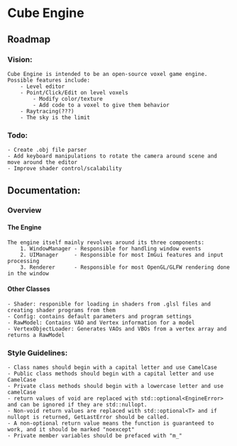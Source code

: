 # Cube Engine

## Roadmap
### Vision:
	Cube Engine is intended to be an open-source voxel game engine. Possible features include:
		- Level editor
		- Point/Click/Edit on level voxels
			- Modify color/texture
			- Add code to a voxel to give them behavior
		- Raytracing(???)
		- The sky is the limit
### Todo:
	- Create .obj file parser
	- Add keyboard manipulations to rotate the camera around scene and move around the editor
	- Improve shader control/scalability
## Documentation:
### Overview
#### The Engine
	The engine itself mainly revolves around its three components:
		1. WindowManager - Responsible for handling window events
		2. UIManager	 - Responsible for most ImGui features and input processing
		3. Renderer		 - Responsible for most OpenGL/GLFW rendering done in the window
#### Other Classes
	- Shader: responible for loading in shaders from .glsl files and creating shader programs from them
	- Config: contains default parameters and program settings
	- RawModel: Contains VAO and Vertex information for a model
	- VertexObjectLoader: Generates VAOs and VBOs from a vertex array and returns a RawModel
### Style Guidelines:
	- Class names should begin with a capital letter and use CamelCase
	- Public class methods should begin with a capital letter and use CamelCase
	- Private class methods should begin with a lowercase letter and use camelCase
	- return values of void are replaced with std::optional<EngineError> and can be ignored if they are std::nullopt.
	- Non-void return values are replaced with std::optional<T> and if nullopt is returned, GetLastError should be called.
	- A non-optional return value means the function is guaranteed to work, and it should be marked "noexcept"
	- Private member variables should be prefaced with "m_"